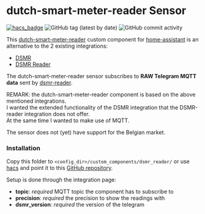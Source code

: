 # dutch-smart-meter-reader Sensor
[![hacs_badge](https://img.shields.io/badge/HACS-Custom-orange.svg)](https://github.com/custom-components/hacs) ![GitHub tag (latest by date)](https://img.shields.io/github/v/tag/hombrelab/home-assistant-dutch-smart-meter-reader) ![GitHub commit activity](https://img.shields.io/github/last-commit/hombrelab/home-assistant-dutch-smart-meter-reader)  

This [dutch-smart-meter-reader]((https://github.com/hombrelab/home-assistant-dutch-smart-meter-reader)) custom component for [home-assistant](https://www.home-assistant.io) is an alternative to the 2 existing integrations:  
- [DSMR](https://www.home-assistant.io/integrations/dsmr)
- [DSMR Reader](https://www.home-assistant.io/integrations/dsmr_reader)  

The dutch-smart-meter-reader sensor subscribes to **RAW Telegram MQTT data** sent by [dsmr-reader](https://github.com/dennissiemensma/dsmr-reader).  

REMARK: the dutch-smart-meter-reader component is based on the above mentioned integrations.  
I wanted the extended functionality of the DSMR integration that the DSMR-reader integration does not offer.  
At the same time I wanted to make use of MQTT.

The sensor does not (yet) have support for the Belgian market.

### Installation
Copy this folder to `<config_dir>/custom_components/dsmr_reader/` or use [hacs](https://github.com/custom-components/hacs) and point it to this [GitHub repository](https://github.com/hombrelab/home-assistant-dutch-smart-meter-reader).  

Setup is done through the integration page:
- **topic**: _required_ MQTT topic the component has to subscribe to
- **precision**: _required_ the precision to show the readings with 
- **dsmr_version**: _required_  the version of the telegram
